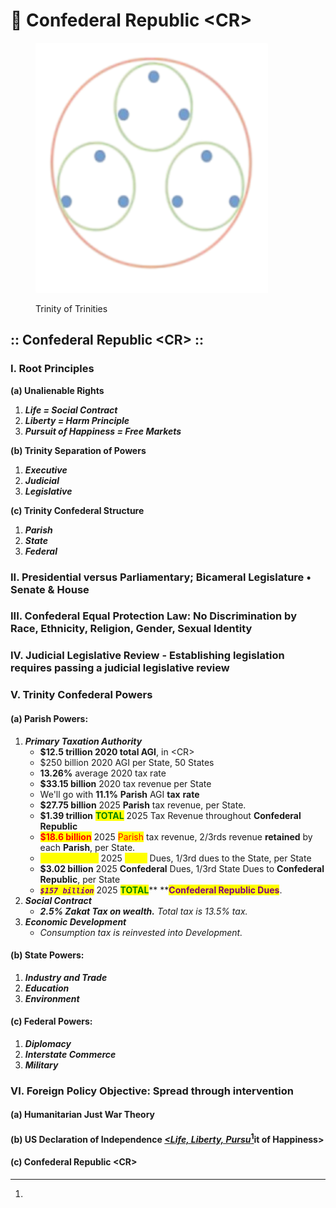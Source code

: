 # 🐰 Confederal Republic \<CR>

<figure><img src=".gitbook/assets/tri-tris.png" alt=""><figcaption><p>Trinity of Trinities</p></figcaption></figure>

## :: Confederal Republic \<CR> ::

### I. Root Principles

&#x20;   **(a) Unalienable Rights**

1. _**Life = Social Contract**_
2. _**Liberty = Harm Principle**_
3. _**Pursuit of Happiness = Free Markets**_

&#x20;   **(b) Trinity Separation of Powers**

1. _**Executive**_&#x20;
2. _**Judicial**_
3. _**Legislative**_

&#x20;   **(c) Trinity Confederal Structure**

1. _**Parish**_
2. _**State**_
3. _**Federal**_&#x20;

### II. Presidential versus Parliamentary; Bicameral Legislature • Senate & House

### III. Confederal Equal Protection Law: No Discrimination by Race, Ethnicity, Religion, Gender, Sexual Identity

### IV. **Judicial Legislative Review - Establishing legislation requires passing a judicial legislative review**

### V. Trinity Confederal Powers  &#x20;

#### &#x20;   (a) Parish Powers:

1. _**Primary Taxation Authority**_
   * **$12.5 trillion 2020 total AGI**, in \<CR>
   * $250 billion 2020 AGI per State, 50 States
   * **13.26%** average 2020 tax rate
   * **$33.15 billion** 2020 tax revenue per State
   * We'll go with **11.1%** **Parish** AGI **tax** **rate**
   * **$27.75 billion** 2025 **Parish** tax revenue, per State.
   * **$1.39 trillion** <mark style="color:green;">**TOTAL**</mark> 2025 Tax Revenue throughout **Confederal Republic**
   * <mark style="color:red;">**$18.6 billion**</mark> 2025 <mark style="color:red;">Parish</mark> tax revenue, 2/3rds revenue **retained** by each **Parish**, per State.
   * _<mark style="color:yellow;">**`$9.16 billion`**</mark>_ 2025 <mark style="color:yellow;">**State**</mark> Dues, 1/3rd dues to the State, per State
   * **$3.02 billion** 2025 **Confederal** Dues, 1/3rd State Dues to **Confederal Republic**, per State
   * _<mark style="color:purple;">**`$157 billion`**</mark>_ 2025 <mark style="color:green;">**TOTAL**</mark>**  **<mark style="color:purple;">**Confederal Republic Dues**</mark>.
2. _**Social Contract**_
   * _**2.5% Zakat Tax on wealth.** Total tax is 13.5% tax._
3. _**Economic Development**_
   * _Consumption tax is reinvested into Development._

#### &#x20;   (b) State Powers:

1. _**Industry and Trade**_
2. _**Education**_
3. _**Environment**_&#x20;

#### &#x20;   (c) Federal Powers:

1. _**Diplomacy**_
2. _**Interstate Commerce**_
3. _**Military**_&#x20;

### VI. Foreign Policy Objective: Spread through intervention&#x20;

#### &#x20;   (a) Humanitarian Just War Theory&#x20;

#### &#x20;   (b) US Declaration of Independence [_\<Life, Liberty, Pursu_](#user-content-fn-1)[^1]it of Happiness>

#### &#x20;   (c) Confederal Republic \<CR>

[^1]: 
